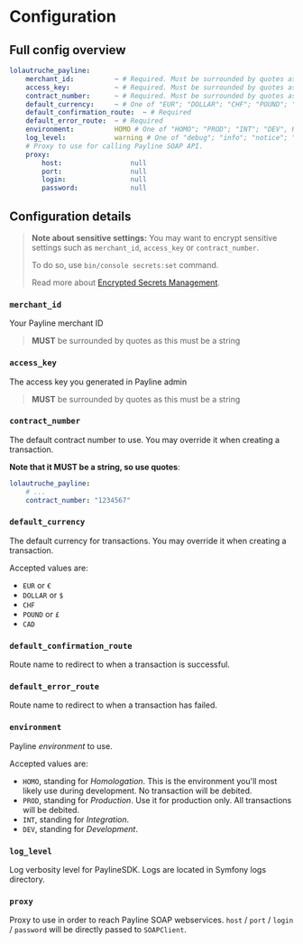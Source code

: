 # Configuration

## Full config overview

```yaml
lolautruche_payline:
    merchant_id:          ~ # Required. Must be surrounded by quotes as this is a string.
    access_key:           ~ # Required. Must be surrounded by quotes as this is a string.
    contract_number:      ~ # Required. Must be surrounded by quotes as this is a string.
    default_currency:     ~ # One of "EUR"; "DOLLAR"; "CHF"; "POUND"; "CAD", Required
    default_confirmation_route:  ~ # Required
    default_error_route:  ~ # Required
    environment:          HOMO # One of "HOMO"; "PROD"; "INT"; "DEV", Required
    log_level:            warning # One of "debug"; "info"; "notice"; "warning"; "error"; "critical"; "alert"; "emergency"
    # Proxy to use for calling Payline SOAP API.
    proxy:
        host:                 null
        port:                 null
        login:                null
        password:             null
```

## Configuration details

> **Note about sensitive settings:**
> You may want to encrypt sensitive settings such as `merchant_id`, `access_key` or `contract_number`.
>
> To do so, use `bin/console secrets:set` command.
>
> Read more about [Encrypted Secrets Management](https://symfony.com/blog/new-in-symfony-4-4-encrypted-secrets-management).

### `merchant_id`
Your Payline merchant ID

> **MUST** be surrounded by quotes as this must be a string

### `access_key`
The access key you generated in Payline admin

> **MUST** be surrounded by quotes as this must be a string

### `contract_number`
The default contract number to use.
You may override it when creating a transaction.

**Note that it MUST be a string, so use quotes**:
```yaml
lolautruche_payline:
    # ...
    contract_number: "1234567"
```

### `default_currency`
The default currency for transactions.
You may override it when creating a transaction.

Accepted values are:
* `EUR` or `€`
* `DOLLAR` or `$`
* `CHF`
* `POUND` or `£`
* `CAD`

### `default_confirmation_route`
Route name to redirect to when a transaction is successful.

### `default_error_route`
Route name to redirect to when a transaction has failed.

### `environment`
Payline *environment* to use.

Accepted values are:
* `HOMO`, standing for *Homologation*.
  This is the environment you'll most likely use during development. No transaction will be debited.
* `PROD`, standing for *Production*.
  Use it for production only. All transactions will be debited.
* `INT`, standing for *Integration*.
* `DEV`, standing for *Development*.

### `log_level`
Log verbosity level for PaylineSDK.
Logs are located in Symfony logs directory.

### `proxy`
Proxy to use in order to reach Payline SOAP webservices.
`host` / `port` / `login` / `password` will be directly passed to `SOAPClient`.
